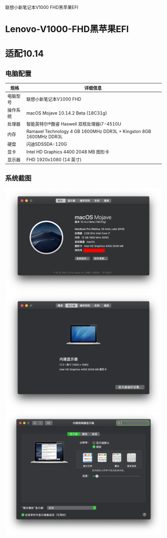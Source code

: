 联想小新笔记本V1000 FHD黑苹果EFI
# Lenovo-V1000-FHD黑苹果EFI

# 适配10.14

## 电脑配置

| 规格     | 详细信息                                                     |
| -------- | ------------------------------------------------------------ |
| 电脑型号 | 联想小新笔记本V1000 FHD                                      |
| 操作系统 | macOS Mojave 10.14.2 Beta (18C31g)                           |
| 处理器   | 智能英特尔®酷睿 Haswell 双核处理器i7-4510U                   |
| 内存     | Ramaxel Technology 4 GB 1600MHz DDR3L + Kingston 8GB 1600MHz DDR3L |
| 硬盘     | 闪迪SDSSDA-120G                                              |
| 显卡     | Intel HD Graphics 4400 2048 MB 图形卡                        |
| 显示器   | FHD 1920x1080 (14 英寸)                                      |

## 系统截图

![0About](ScreenShot/1.png)
![0Disk](ScreenShot/2.png)
![0Disk](ScreenShot/3.png)

